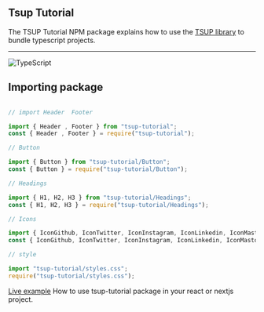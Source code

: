 ## Tsup Tutorial

The TSUP Tutorial NPM package explains how to use the [TSUP library](https://tsup.egoist.dev/) to bundle typescript projects.

---
![TypeScript](https://img.shields.io/badge/typescript-%23007ACC.svg?style=for-the-badge&logo=typescript&logoColor=white)

## Importing package

```js

// import Header  Footer 

import { Header , Footer } from "tsup-tutorial";
const { Header , Footer } = require("tsup-tutorial");

// Button

import { Button } from "tsup-tutorial/Button";
const { Button } = require("tsup-tutorial/Button");

// Headings

import { H1, H2, H3 } from "tsup-tutorial/Headings";
const { H1, H2, H3 } = require("tsup-tutorial/Headings");

// Icons

import { IconGithub, IconTwitter, IconInstagram, IconLinkedin, IconMastodon } from "tsup-tutorial/Icons";
const { IconGithub, IconTwitter, IconInstagram, IconLinkedin, IconMastodon } = require("tsup-tutorial/Icons");

// style

import "tsup-tutorial/styles.css";
require("tsup-tutorial/styles.css");

```

[Live example](https://codesandbox.io/p/sandbox/next-js-fxis37) How to use tsup-tutorial package in your react or nextjs project. 
